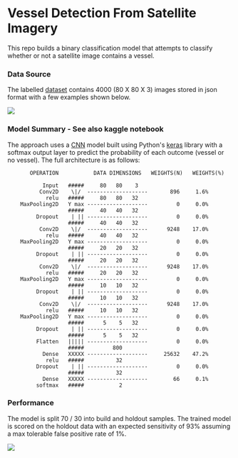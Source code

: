 # Vessel Detection From Satellite Imagery

This repo builds a binary classification model that attempts 
to classify whether or not a satellite image contains a vessel.

### Data Source
The labelled [dataset](https://www.kaggle.com/rhammell/ships-in-satellite-imagery) 
contains 4000 (80 X 80 X 3) images stored in json format 
with a few examples shown below.

![](https://github.com/dstarkey23/transfer_learning_computer_vision/blob/master/images/input_examples.png)



### Model Summary - See also kaggle notebook

The approach uses a [CNN](https://towardsdatascience.com/a-comprehensive-guide-to-convolutional-neural-networks-the-eli5-way-3bd2b1164a53) model built using Python's [keras](https://keras.io/) library with a softmax 
output layer to predict the probability of each outcome (vessel or no vessel). The full architecture is as follows:

           OPERATION           DATA DIMENSIONS   WEIGHTS(N)   WEIGHTS(%)

               Input   #####     80   80    3
              Conv2D    \|/  -------------------       896     1.6%
                relu   #####     80   80   32
        MaxPooling2D   Y max -------------------         0     0.0%
                       #####     40   40   32
             Dropout    | || -------------------         0     0.0%
                       #####     40   40   32
              Conv2D    \|/  -------------------      9248    17.0%
                relu   #####     40   40   32
        MaxPooling2D   Y max -------------------         0     0.0%
                       #####     20   20   32
             Dropout    | || -------------------         0     0.0%
                       #####     20   20   32
              Conv2D    \|/  -------------------      9248    17.0%
                relu   #####     20   20   32
        MaxPooling2D   Y max -------------------         0     0.0%
                       #####     10   10   32
             Dropout    | || -------------------         0     0.0%
                       #####     10   10   32
              Conv2D    \|/  -------------------      9248    17.0%
                relu   #####     10   10   32
        MaxPooling2D   Y max -------------------         0     0.0%
                       #####      5    5   32
             Dropout    | || -------------------         0     0.0%
                       #####      5    5   32
             Flatten   ||||| -------------------         0     0.0%
                       #####         800
               Dense   XXXXX -------------------     25632    47.2%
                relu   #####          32
             Dropout    | || -------------------         0     0.0%
                       #####          32
               Dense   XXXXX -------------------        66     0.1%
             softmax   #####           2



### Performance

The model is split 70 / 30 into build and holdout samples. The trained model
is scored on the holdout data with an expected sensitivity 
of 93% assuming a max tolerable false positive rate of 1%.

![](https://github.com/dstarkey23/transfer_learning_computer_vision/blob/master/images/roc_plot.png)
